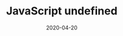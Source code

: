 ---
layout: post
title:  "JavaScript undefined"
date:   2020-04-20
excerpt: "JavaScript undefined 에 관한 간단한 지식"
tag:
- Javascript
- JS
- undefined
- first post
- silofox
- null
comments: true
---